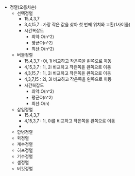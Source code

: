 - 정렬(오름차순)
	- 선택정렬
		- 15,4,3,7
		- 3,4,15,7 : 가장 작은 값을 찾아 첫 번째 위치와 교환(1사이클)
		- 시간복잡도
			- 최악:O(n^2)
			- 평균O(n^2)
			- 최선:O(n^2)
	- 버블정렬
		- 15,4,3,7 : 0i, 1i 비교하고 작은쪽을 왼쪽으로 이동
		- 4,15,3,7 : 1i, 2i 비교하고 작은쪽을 왼쪽으로 이동
		- 4,3,15,7 : 1i, 2i 비교하고 작은쪽을 왼쪽으로 이동
		- 4,3,7,15 : 2i, 3i 비교하고 작은쪽을 왼쪽으로 이동
		- 시간복잡도
			- 최악:O(n^2)
			- 평균O(n^2)
			- 최선:O(n)
	- 삽입정렬
		- 15,4,3,7
		- 4,15,3,7 : 1i, 0i를 비교하고 작은쪽을 왼쪽으로 이동
		-
	- 합병정렬
	- 퀵정렬
	- 계수정렬
	- 히프정렬
	- 기수정렬
	- 셸정렬
	- 버킷정렬